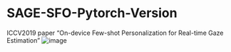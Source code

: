 # SAGE-SFO-Pytorch-Version
ICCV2019 paper 
“On-device Few-shot Personalization for Real-time Gaze Estimation”
![image](https://github.com/user-attachments/assets/51c396c8-d02c-49e7-a14c-9c4cf8e74b8e)

